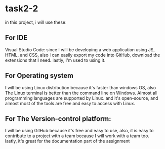 # task2-2

in this project, i will use these:

## For IDE

 Visual Studio Code: since I will be developing a web application using JS, HTML, and CSS, also I can easily export my code into GitHub, download the extensions that I need. lastly, I'm used to using it.

## For Operating system

 I will be using Linux distribution because it's faster than windows OS, also The Linux terminal is better than the command line on Windows. Almost all programming languages are supported by Linux. and it's open-source, and almost most of the tools are free and easy to access with Linux.


## For The Version-control platform:
 I will be using GitHub because it's free and easy to use, also, it is easy to contribute to a project with a team because I will work with a team too. 
 lastly, it's great for the documentation part of the assignment